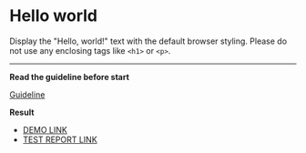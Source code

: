 # Hello world

Display the "Hello, world!" text with the default browser styling. Please do not
use any enclosing tags like `<h1>` or `<p>`.
___

**Read the guideline before start**

[Guideline](https://mate-academy.github.io/layout_task-guideline/)

**Result**

- [DEMO LINK](https://scandal0us.github.io/layout_hello-world/) <br>
- [TEST REPORT LINK](https://scandal0us.github.io/layout_hello-world/report/html_report/)
